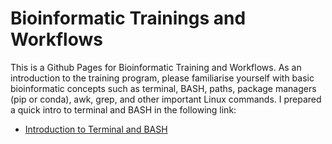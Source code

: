 # Bioinformatic Trainings and Workflows
This is a Github Pages for Bioinformatic Training and Workflows. As an introduction to the training program, please familiarise yourself with basic bioinformatic concepts such as terminal, BASH, paths, package managers (pip or conda), awk, grep, and other important Linux commands. I prepared a quick intro to terminal and BASH in the following link:

- [Introduction to Terminal and BASH](gamalielcabria.github.io) 
